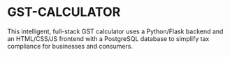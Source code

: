 # GST-CALCULATOR
This intelligent, full-stack GST calculator uses a Python/Flask backend and an HTML/CSS/JS frontend with a PostgreSQL database to simplify tax compliance for businesses and consumers.
